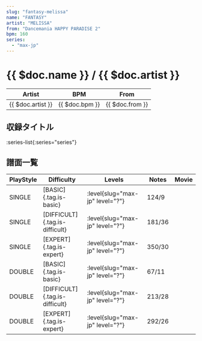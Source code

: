 ```yaml
---
slug: "fantasy-melissa"
name: "FANTASY"
artist: "MELISSA"
from: "Dancemania HAPPY PARADISE 2"
bpm: 160
series:
  - "max-jp"
---
```


# {{ $doc.name }} / {{ $doc.artist }}

|Artist|BPM|From|
|------|---|----|
|{{ $doc.artist }}|{{ $doc.bpm }}|{{ $doc.from }}|

## 収録タイトル

:series-list{:series="series"}

## 譜面一覧

|PlayStyle|Difficulty|Levels|Notes|Movie|
|---------|----------|------|-----|-----|
|SINGLE|[BASIC]{.tag.is-basic}|<div class="field is-grouped is-grouped-multiline">:level{slug="max-jp" level="?"}</div>|124/9||
|SINGLE|[DIFFICULT]{.tag.is-difficult}|<div class="field is-grouped is-grouped-multiline">:level{slug="max-jp" level="?"}</div>|181/36||
|SINGLE|[EXPERT]{.tag.is-expert}|<div class="field is-grouped is-grouped-multiline">:level{slug="max-jp" level="?"}</div>|350/30||
|DOUBLE|[BASIC]{.tag.is-basic}|<div class="field is-grouped is-grouped-multiline">:level{slug="max-jp" level="?"}</div>|67/11||
|DOUBLE|[DIFFICULT]{.tag.is-difficult}|<div class="field is-grouped is-grouped-multiline">:level{slug="max-jp" level="?"}</div>|213/28||
|DOUBLE|[EXPERT]{.tag.is-expert}|<div class="field is-grouped is-grouped-multiline">:level{slug="max-jp" level="?"}</div>|292/26||
